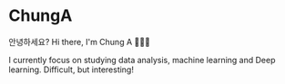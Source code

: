 # ChungA

안녕하세요?
Hi there, I'm Chung A 👩🏻‍💻


I currently focus on studying data analysis, machine learning and Deep learning. 
Difficult, but interesting! 
